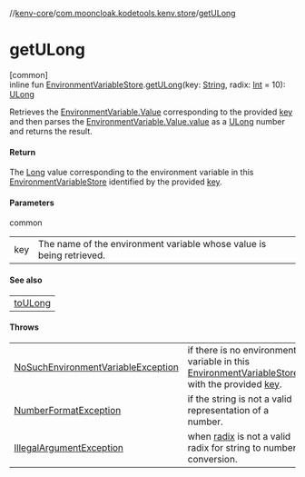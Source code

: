 //[kenv-core](../../index.md)/[com.mooncloak.kodetools.kenv.store](index.md)/[getULong](get-u-long.md)

# getULong

[common]\
inline fun [EnvironmentVariableStore](-environment-variable-store/index.md).[getULong](get-u-long.md)(key: [String](https://kotlinlang.org/api/core/kotlin-stdlib/kotlin/-string/index.html), radix: [Int](https://kotlinlang.org/api/core/kotlin-stdlib/kotlin/-int/index.html) = 10): [ULong](https://kotlinlang.org/api/core/kotlin-stdlib/kotlin/-u-long/index.html)

Retrieves the [EnvironmentVariable.Value](../com.mooncloak.kodetools.kenv/-environment-variable/-value/index.md) corresponding to the provided [key](get-u-long.md) and then parses the [EnvironmentVariable.Value.value](https://kotlinlang.org/api/core/kotlin-stdlib/kotlin/-string/index.html) as a [ULong](https://kotlinlang.org/api/core/kotlin-stdlib/kotlin/-u-long/index.html) number and returns the result.

#### Return

The [Long](https://kotlinlang.org/api/core/kotlin-stdlib/kotlin/-long/index.html) value corresponding to the environment variable in this [EnvironmentVariableStore](-environment-variable-store/index.md) identified by the provided [key](get-u-long.md).

#### Parameters

common

| | |
|---|---|
| key | The name of the environment variable whose value is being retrieved. |

#### See also

| |
|---|
| [toULong](https://kotlinlang.org/api/core/kotlin-stdlib/kotlin.text/index.html) |

#### Throws

| | |
|---|---|
| [NoSuchEnvironmentVariableException](../com.mooncloak.kodetools.kenv.exception/-no-such-environment-variable-exception/index.md) | if there is no environment variable in this [EnvironmentVariableStore](-environment-variable-store/index.md) with the provided [key](get-u-long.md). |
| [NumberFormatException](https://kotlinlang.org/api/core/kotlin-stdlib/kotlin/-number-format-exception/index.html) | if the string is not a valid representation of a number. |
| [IllegalArgumentException](https://kotlinlang.org/api/core/kotlin-stdlib/kotlin/-illegal-argument-exception/index.html) | when [radix](get-u-long.md) is not a valid radix for string to number conversion. |
